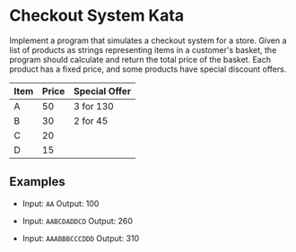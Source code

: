 # Checkout System Kata

Implement a program that simulates a checkout system for a store. Given a list of products as strings representing items
in a customer's basket, the program should calculate and return the total price of the basket. Each product has a fixed
price, and some products have special discount offers.

| Item | Price | Special Offer |
|------|-------|---------------|
| A    | 50    | 3 for 130     |
| B    | 30    | 2 for 45      |
| C    | 20    |               |
| D    | 15    |               |

## Examples

- Input: `AA`
  Output: 100

- Input: `AABCDADDCD`
  Output: 260

- Input: `AAABBBCCCDDD`
  Output: 310
